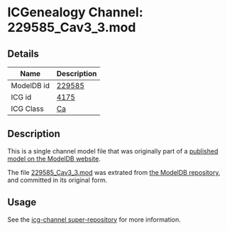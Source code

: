 # ICGenealogy Channel: 229585\_Cav3\_3.mod

## Details

Name | Description
---- | -----------
ModelDB id | [229585](http://senselab.med.yale.edu/ModelDB/ShowModel.cshtml?model=229585)
ICG id | [4175](http://icg.neurotheory.ox.ac.uk/channels/3/4175)
ICG Class | [Ca](http://icg.neurotheory.ox.ac.uk/channels/3)

## Description

This is a single channel model file that was originally part of a [published model on the ModelDB website](http://senselab.med.yale.edu/mModelDB/ShowModel.cshtml?model=229585).

The file [229585\_Cav3\_3.mod](229585_Cav3_3.mod) was extrated from [the ModelDB repository](http://senselab.med.yale.edu/ModelDB/ShowModel.cshtml?model=229585), and committed in its original form.

## Usage

See the [icg-channel super-repository](https://github.com/icgenealogy/icg-channels) for more information.